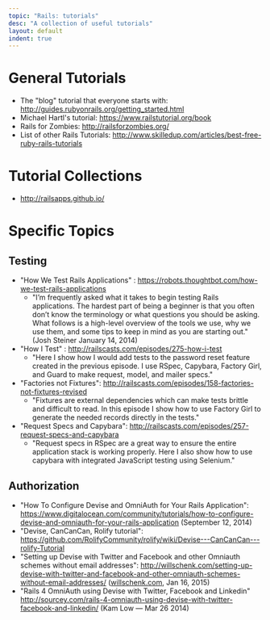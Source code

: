 ```yaml
---
topic: "Rails: tutorials"
desc: "A collection of useful tutorials"
layout: default
indent: true
---
```


# General Tutorials

* The "blog" tutorial that everyone starts with: <http://guides.rubyonrails.org/getting_started.html>
* Michael Hartl's tutorial: <https://www.railstutorial.org/book>
* Rails for Zombies: <http://railsforzombies.org/>
* List of other Rails Tutorials: <http://www.skilledup.com/articles/best-free-ruby-rails-tutorials>

# Tutorial Collections

* <http://railsapps.github.io/>


# Specific Topics

## Testing

* "How We Test Rails Applications" : <https://robots.thoughtbot.com/how-we-test-rails-applications> 
    * "I’m frequently asked what it takes to begin testing Rails applications. The hardest part of being a beginner is that you often don’t know the terminology or what questions you should be asking. What follows is a high-level overview of the tools we use, why we use them, and some tips to keep in mind as you are starting out." (Josh Steiner  January 14, 2014)
* "How I Test" : <http://railscasts.com/episodes/275-how-i-test>
    * "Here I show how I would add tests to the password reset feature created in the previous episode. I use RSpec, Capybara, Factory Girl, and Guard to make request, model, and mailer specs."
* "Factories not Fixtures": <http://railscasts.com/episodes/158-factories-not-fixtures-revised>
    * "Fixtures are external dependencies which can make tests brittle and difficult to read. In this episode I show how to use Factory Girl to generate the needed records directly in the tests." 
* "Request Specs and Capybara": <http://railscasts.com/episodes/257-request-specs-and-capybara>
    * "Request specs in RSpec are a great way to ensure the entire application stack is working properly. Here I also show how to use capybara with integrated JavaScript testing using Selenium."

## Authorization

* "How To Configure Devise and OmniAuth for Your Rails Application": <https://www.digitalocean.com/community/tutorials/how-to-configure-devise-and-omniauth-for-your-rails-application> (September 12, 2014)
* "Devise, CanCanCan, Rolify tutorial": <https://github.com/RolifyCommunity/rolify/wiki/Devise---CanCanCan---rolify-Tutorial>
* "Setting up Devise with Twitter and Facebook and other Omniauth schemes without email addresses": <http://willschenk.com/setting-up-devise-with-twitter-and-facebook-and-other-omniauth-schemes-without-email-addresses/> ([willschenk.com](http://willschenk.com), Jan 16, 2015)
* "Rails 4 OmniAuth using Devise with Twitter, Facebook and Linkedin" <http://sourcey.com/rails-4-omniauth-using-devise-with-twitter-facebook-and-linkedin/> (Kam Low — Mar 26 2014)
